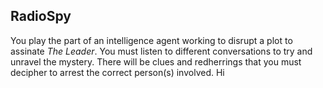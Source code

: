 RadioSpy
--------

You play the part of an intelligence agent working to disrupt a plot to assinate *The Leader*. You must listen to different conversations to try and unravel the mystery. There will be clues and redherrings that you must decipher to arrest the correct person(s) involved. Hi